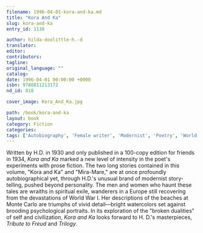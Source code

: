 ```yaml
---
filename: 1996-04-01-kora-and-ka.md
title: "Kora And Ka"
slug: kora-and-ka
entry_id: 1130

author: hilda-doolittle-h.-d
translator: 
editor: 
contributors: 
tagline: 
original_language: ""
catalog: 
date: 1996-04-01 00:00:00 +0000 
isbn: 9780811213172
nd_id: 818

cover_image: Kora_And_Ka.jpg

path: /book/kora-and-ka
layout: book
category: Fiction
categories: 
tags: ['Autobiography', 'Female writer', 'Modernist', 'Poetry', 'World War I and European society', 'World War I and Psychological effects']
---
```

Written by H.D. in 1930 and only published in a 100-copy edition for friends in 1934, *Kora and Ka* marked a new level of intensity in the poet's experiments with prose fiction. The two long stories contained in this volume, "Kora and Ka" and "Mira-Mare," are at once profoundly autobiographical yet, through H.D.'s unusual brand of modernist story-telling, pushed beyond personality. The men and women who haunt these tales are wraiths in spiritual exile, wanderers in a Europe still recovering from the devastations of World War I. Her descriptions of the beaches at Monte Carlo are triumphs of vivid detail––bright watercolors set against brooding psychological portraits. In its exploration of the "broken dualities" of self and civilization, *Kora and Ka* looks forward to H. D.'s masterpieces, *Tribute to Freud* and *Trilogy*.






